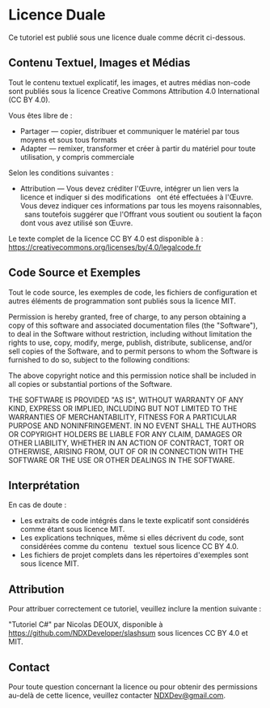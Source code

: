 # Licence Duale

Ce tutoriel est publié sous une licence duale comme décrit ci-dessous.

## Contenu Textuel, Images et Médias

Tout le contenu textuel explicatif, les images, et autres médias non-code sont publiés sous la licence
Creative Commons Attribution 4.0 International (CC BY 4.0).

Vous êtes libre de :
- Partager — copier, distribuer et communiquer le matériel par tous moyens et sous tous formats
- Adapter — remixer, transformer et créer à partir du matériel pour toute utilisation, y compris commerciale

Selon les conditions suivantes :
- Attribution — Vous devez créditer l'Œuvre, intégrer un lien vers la licence et indiquer si des modifications
  ont été effectuées à l'Œuvre. Vous devez indiquer ces informations par tous les moyens raisonnables,
  sans toutefois suggérer que l'Offrant vous soutient ou soutient la façon dont vous avez utilisé son Œuvre.

Le texte complet de la licence CC BY 4.0 est disponible à :
https://creativecommons.org/licenses/by/4.0/legalcode.fr

## Code Source et Exemples

Tout le code source, les exemples de code, les fichiers de configuration et autres éléments de
programmation sont publiés sous la licence MIT.

Permission is hereby granted, free of charge, to any person obtaining a copy
of this software and associated documentation files (the "Software"), to deal
in the Software without restriction, including without limitation the rights
to use, copy, modify, merge, publish, distribute, sublicense, and/or sell
copies of the Software, and to permit persons to whom the Software is
furnished to do so, subject to the following conditions:

The above copyright notice and this permission notice shall be included in all
copies or substantial portions of the Software.

THE SOFTWARE IS PROVIDED "AS IS", WITHOUT WARRANTY OF ANY KIND, EXPRESS OR
IMPLIED, INCLUDING BUT NOT LIMITED TO THE WARRANTIES OF MERCHANTABILITY,
FITNESS FOR A PARTICULAR PURPOSE AND NONINFRINGEMENT. IN NO EVENT SHALL THE
AUTHORS OR COPYRIGHT HOLDERS BE LIABLE FOR ANY CLAIM, DAMAGES OR OTHER
LIABILITY, WHETHER IN AN ACTION OF CONTRACT, TORT OR OTHERWISE, ARISING FROM,
OUT OF OR IN CONNECTION WITH THE SOFTWARE OR THE USE OR OTHER DEALINGS IN THE
SOFTWARE.

## Interprétation

En cas de doute :
- Les extraits de code intégrés dans le texte explicatif sont considérés comme étant sous licence MIT.
- Les explications techniques, même si elles décrivent du code, sont considérées comme du contenu
  textuel sous licence CC BY 4.0.
- Les fichiers de projet complets dans les répertoires d'exemples sont sous licence MIT.

## Attribution

Pour attribuer correctement ce tutoriel, veuillez inclure la mention suivante :

"Tutoriel C#" par Nicolas DEOUX, disponible à https://github.com/NDXDeveloper/slashsum
sous licences CC BY 4.0 et MIT.

## Contact

Pour toute question concernant la licence ou pour obtenir des permissions au-delà
de cette licence, veuillez contacter NDXDev@gmail.com.
